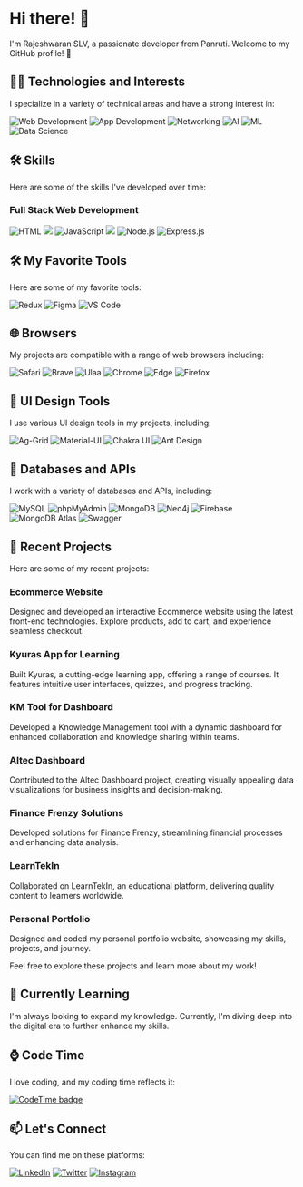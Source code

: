 # Hi there! 👋

I'm Rajeshwaran SLV, a passionate developer from Panruti. Welcome to my GitHub profile! 🚀

## 👨‍💻 Technologies and Interests

I specialize in a variety of technical areas and have a strong interest in:

![Web Development](https://img.shields.io/badge/-🌐%20Web%20Development-333333) ![App Development](https://img.shields.io/badge/-📱%20App%20Development-333333) ![Networking](https://img.shields.io/badge/-🌐%20Networking-333333) ![AI](https://img.shields.io/badge/-🤖%20Artificial%20Intelligence-333333) ![ML](https://img.shields.io/badge/-🧠%20Machine%20Learning-333333)  ![Data Science](https://img.shields.io/badge/-📊%20Data%20Science-333333)

## 🛠️ Skills

Here are some of the skills I've developed over time:

### Full Stack Web Development

![HTML](https://img.shields.io/badge/-HTML-333333?style=flat&logo=html5)
<img src="https://img.shields.io/badge/-CSS-333333?style=flat&logo=css3" class="pulse-badge">
![JavaScript](https://img.shields.io/badge/-JavaScript-333333?style=flat&logo=javascript)
<img src="https://img.shields.io/badge/-React-333333?style=flat&logo=react" class="pulse-badge">
![Node.js](https://img.shields.io/badge/-Node.js-333333?style=flat&logo=node.js)
![Express.js](https://img.shields.io/badge/-Express.js-333333?style=flat&logo=express)

## 🛠️ My Favorite Tools

Here are some of my favorite tools:

![Redux](https://img.shields.io/badge/-Redux-764ABC?style=flat&logo=redux) ![Figma](https://img.shields.io/badge/-Figma-F24E1E?style=flat&logo=figma) ![VS Code](https://img.shields.io/badge/-Visual%20Studio%20Code-007ACC?style=flat&logo=visual-studio-code)

## 🌐 Browsers

My projects are compatible with a range of web browsers including:

![Safari](https://img.shields.io/badge/Safari-333333?style=flat&logo=safari)
![Brave](https://img.shields.io/badge/Brave-333333?style=flat&logo=brave)
![Ulaa](https://img.shields.io/badge/Ulaa-333333?style=flat&logo=ulaa)
![Chrome](https://img.shields.io/badge/Chrome-333333?style=flat&logo=google-chrome)
![Edge](https://img.shields.io/badge/Edge-333333?style=flat&logo=microsoft-edge)
![Firefox](https://img.shields.io/badge/Firefox-333333?style=flat&logo=firefox)

## 🎨 UI Design Tools

I use various UI design tools in my projects, including:

![Ag-Grid](https://img.shields.io/badge/-Ag%20Grid-333333?style=flat&logo=ag-grid)
![Material-UI](https://img.shields.io/badge/-Material%20UI-333333?style=flat&logo=material-ui)
![Chakra UI](https://img.shields.io/badge/-Chakra%20UI-333333?style=flat&logo=chakra-ui)
![Ant Design](https://img.shields.io/badge/-Ant%20Design-333333?style=flat&logo=ant-design)


## 💾 Databases and APIs

I work with a variety of databases and APIs, including:

![MySQL](https://img.shields.io/badge-MySQL-333333?style=flat&logo=mysql)
![phpMyAdmin](https://img.shields.io/badge-phpMyAdmin-333333?style=flat&logo=phpmyadmin)
![MongoDB](https://img.shields.io/badge-MongoDB-333333?style=flat&logo=mongodb)
![Neo4j](https://img.shields.io/badge-Neo4j-333333?style=flat&logo=neo4j)
![Firebase](https://img.shields.io/badge-Firebase-333333?style=flat&logo=firebase)
![MongoDB Atlas](https://img.shields.io/badge-MongoDB%20Atlas-333333?style=flat&logo=mongodb)
![Swagger](https://img.shields.io/badge-Swagger-333333?style=flat&logo=swagger)


## 🚀 Recent Projects

Here are some of my recent projects:

### Ecommerce Website
Designed and developed an interactive Ecommerce website using the latest front-end technologies. Explore products, add to cart, and experience seamless checkout.

### Kyuras App for Learning
Built Kyuras, a cutting-edge learning app, offering a range of courses. It features intuitive user interfaces, quizzes, and progress tracking.

### KM Tool for Dashboard
Developed a Knowledge Management tool with a dynamic dashboard for enhanced collaboration and knowledge sharing within teams.

### Altec Dashboard
Contributed to the Altec Dashboard project, creating visually appealing data visualizations for business insights and decision-making.

### Finance Frenzy Solutions
Developed solutions for Finance Frenzy, streamlining financial processes and enhancing data analysis.

### LearnTekIn
Collaborated on LearnTekIn, an educational platform, delivering quality content to learners worldwide.

### Personal Portfolio
Designed and coded my personal portfolio website, showcasing my skills, projects, and journey.

Feel free to explore these projects and learn more about my work!

## 🌱 Currently Learning

I'm always looking to expand my knowledge. Currently, I'm diving deep into the digital era to further enhance my skills.

## ⌚ Code Time

I love coding, and my coding time reflects it:

[![CodeTime badge](https://img.shields.io/endpoint?style=social&url=https%3A%2F%2Fapi.codetime.dev%2Fshield%3Fid%3D18290%26project%3D%26in%3D0)](https://codetime.dev)


## 📫 Let's Connect

You can find me on these platforms:

[![LinkedIn](https://img.shields.io/badge/LinkedIn-%230A66C2.svg?&style=for-the-badge&logo=linkedin&logoColor=white)](https://www.linkedin.com/in/rajeshwaranslv007/)
[![Twitter](https://img.shields.io/badge/Twitter-%231DA1F2.svg?&style=for-the-badge&logo=twitter&logoColor=white)](https://twitter.com/rajeshwaranslv)
[![Instagram](https://img.shields.io/badge/Instagram-%23E4405F.svg?&style=for-the-badge&logo=instagram&logoColor=white)](https://www.instagram.com/_tony_stark_7_18/)
